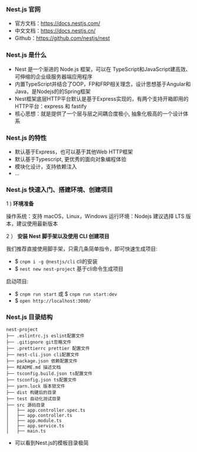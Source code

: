 ### Nest.js 官网

- 官方文档：https://docs.nestjs.com/
- 中文文档：https://docs.nestjs.cn/
- Github：https://github.com/nestjs/nest

### Nest.js 是什么

- Nest 是一个渐进的 Node.js 框架，可以在 TypeScript和JavaScript建高效、可伸缩的企业级服务器端应用程序
- 内置TypeScript并结合了OOP，FP和FRP相关理念，设计思想基于Angular和Java，是Nodejs的的Spring框架
- Nest框架底层HTTP平台默认是基于Express实现的，有两个支持开箱即用的HTTP平台：express 和 fastify
- 核心思想：就是提供了一个层与层之间耦合度极小, 抽象化极高的一个设计体系

### Nest.js 的特性

- 默认基于Express，也可以基于其他Web HTTP框架
- 默认基于Typescript, 更优秀的面向对象编程体验
- 模块化设计，支持依赖注入
- ...

### Nest.js 快速入门、搭建环境、创建项目

1 ) **环境准备**

操作系统：支持 macOS，Linux，Windows
运行环境：Nodejs 建议选择 LTS 版本，建议使用最新版本

2 ） **安装 Nest 脚手架以及使用 CLI 创建项目**

我们推荐直接使用脚手架，只需几条简单指令，即可快速生成项目:

- $ `cnpm i -g @nestjs/cli` cli的安装
- $ `nest new nest-project` 基于cli命令生成项目

启动项目:

- $ `cnpm run start` 或 $ `cnpm run start:dev`
- $ `open http://localhost:3000/`

### Nest.js 目录结构

```tree
nest-project
├── .eslintrc.js eslint配置文件
├── .gitignore git忽略文件
├── .prettierrc prettier 配置文件
├── nest-cli.json cli配置文件
├── package.json 依赖配置文件
├── README.md 描述文档
├── tsconfig.build.json ts配置文件
├── tsconfig.json ts配置文件
├── yarn.lock 版本锁文件
├── dist 构建后的目录
├── test 自动化测试目录
├── src 源码目录
│   ├── app.controller.spec.ts
│   ├── app.controller.ts
│   ├── app.module.ts
│   ├── app.service.ts
│   ├── main.ts
```

- 可以看到Nest.js的模板目录极简
